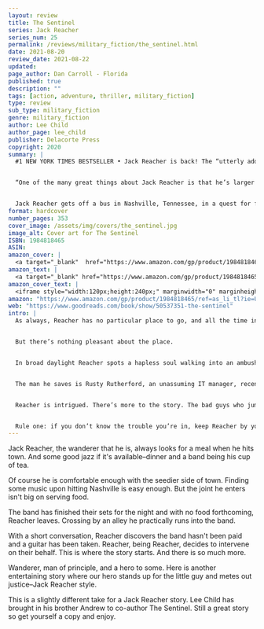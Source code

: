 ```yaml
---
layout: review
title: The Sentinel
series: Jack Reacher
series_num: 25
permalink: /reviews/military_fiction/the_sentinel.html
date: 2021-08-20
review_date: 2021-08-22
updated: 
page_author: Dan Carroll - Florida
published: true
description: ""
tags: [action, adventure, thriller, military_fiction]
type: review
sub_type: military_fiction
genre: military_fiction
author: Lee Child
author_page: lee_child
publisher: Delacorte Press
copyright: 2020
summary: |
  #1 NEW YORK TIMES BESTSELLER • Jack Reacher is back! The “utterly addictive” (The New York Times) series continues as acclaimed author Lee Child teams up with his brother, Andrew Child, fellow thriller writer extraordinaire.


  “One of the many great things about Jack Reacher is that he’s larger than life while remaining relatable and believable. *The Sentinel* shows that two Childs are even better than one.”—James Patterson


  Jack Reacher gets off a bus in Nashville, Tennessee, in a quest for food, lodging and some good country music. But when he encounters a band of musicians who have been cheated by an unscrupulous bar owner, he steps in to help…
format: hardcover
number_pages: 353
cover_image: /assets/img/covers/the_sentinel.jpg
image_alt: Cover art for The Sentinel
ISBN: 1984818465
ASIN: 
amazon_cover: |
  <a target="_blank"  href="https://www.amazon.com/gp/product/1984818465/ref=as_li_tl?ie=UTF8&camp=1789&creative=9325&creativeASIN=1984818465&linkCode=as2&tag=floridan21-20&linkId=17479658ac6eaeeb1ddb8c29ccc1c6c4"><img border="0" src="//ws-na.amazon-adsystem.com/widgets/q?_encoding=UTF8&MarketPlace=US&ASIN=1984818465&ServiceVersion=20070822&ID=AsinImage&WS=1&Format=_SL250_&tag=floridan21-20" ></a>
amazon_text: |
  <a target="_blank" href="https://www.amazon.com/gp/product/1984818465/ref=as_li_tl?ie=UTF8&camp=1789&creative=9325&creativeASIN=1984818465&linkCode=as2&tag=floridan21-20&linkId=d63d97a95528bea4d0291a2d44945b36">The Sentinel: A Jack Reacher Novel</a>
amazon_cover_text: |
  <iframe style="width:120px;height:240px;" marginwidth="0" marginheight="0" scrolling="no" frameborder="0" src="//ws-na.amazon-adsystem.com/widgets/q?ServiceVersion=20070822&OneJS=1&Operation=GetAdHtml&MarketPlace=US&source=ac&ref=tf_til&ad_type=product_link&tracking_id=floridan21-20&marketplace=amazon&amp;region=US&placement=1984818465&asins=1984818465&linkId=9fe5be2c725e6abf612a0df86f5b7b96&show_border=false&link_opens_in_new_window=false&price_color=333333&title_color=0066c0&bg_color=ffffff"></iframe>
amazon: "https://www.amazon.com/gp/product/1984818465/ref=as_li_tl?ie=UTF8&tag=floridan21-20&camp=1789&creative=9325&linkCode=as2&creativeASIN=1984818465&linkId=777803d21c8004b2a17da263b6dc0c61"
web: "https://www.goodreads.com/book/show/50537351-the-sentinel"
intro: |
  As always, Reacher has no particular place to go, and all the time in the world to get there. One morning he ends up in a town near Pleasantville, Tennessee.


  But there’s nothing pleasant about the place.


  In broad daylight Reacher spots a hapless soul walking into an ambush. “It was four against one” . . . so Reacher intervenes, with his own trademark brand of conflict resolution.


  The man he saves is Rusty Rutherford, an unassuming IT manager, recently fired after a cyberattack locked up the town’s data, records, information . . . and secrets. Rutherford wants to stay put, look innocent, and clear his name.


  Reacher is intrigued. There’s more to the story. The bad guys who jumped Rutherford are part of something serious and deadly, involving a conspiracy, a cover-up, and murder—all centered on a mousy little guy in a coffee-stained shirt who has no idea what he’s up against.


  Rule one: if you don’t know the trouble you’re in, keep Reacher by your side.
---
```


Jack Reacher, the wanderer that he is, always looks for a meal when he hits town. And some good jazz if it's available–dinner and a band being his cup of tea.

Of course he is comfortable enough with the seedier side of town. Finding some music upon hitting Nashville is easy enough. But the joint he enters isn't big on serving food.

The band has finished their sets for the night and with no food forthcoming, Reacher leaves. Crossing by an alley he practically runs into the band.

With a short conversation, Reacher discovers the band hasn't been paid and a guitar has been taken. Reacher, being Reacher, decides to intervene on their behalf. This is where the story starts. And there is so much more.

Wanderer, man of principle, and a hero to some. Here is another entertaining story where our hero stands up for the little guy and metes out justice–Jack Reacher style.

This is a slightly different take for a Jack Reacher story. Lee Child has brought in his brother Andrew to co-author The Sentinel. Still a great story so get yourself a copy and enjoy.
